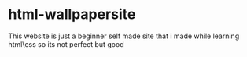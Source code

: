 # html-wallpapersite
This website is just a beginner self made site that i made while learning html\css so its not perfect but good
